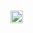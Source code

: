 ### <img src="https://cdn.discordapp.com/emojis/606803430408716288.png?v=1" width="20" height="20" />

